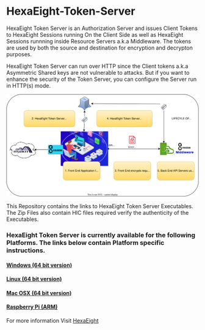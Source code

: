 # HexaEight-Token-Server

HexaEight Token Server is an Authorization Server and issues Client Tokens to HexaEight Sessions running On the Client Side as well as HexaEight Sessions runnning inside Resource Servers a.k.a Middleware.  The tokens are used by both the source and destination for encryption and decrypton purposes.

HexaEight Token Server can run over HTTP since the Client tokens a.k.a Asymmetric Shared keys are not vulnerable to attacks.  But if you want to enhance the security of the Token Server, you can configure the Server run in HTTP(s) mode. 

![HexaEight-Application-Life-Cycle](https://github.com/HexaEightTeam/HexaEight-Middleware/blob/main/lifecycle-of-hexaeight-application.svg?raw=true)

This Repository contains the links to HexaEight Token Server Executables. The Zip Files also contain HIC files required verify the authenticity of the Executables.

### HexaEight Token Server is currently available for the following Platforms.  The links below contain Platform specific instructions.

#### [Windows (64 bit version)](https://github.com/HexaEightTeam/HexaEight-Token-Server/tree/main/winx64)

#### [Linux (64 bit version)](https://github.com/HexaEightTeam/HexaEight-Token-Server/tree/main/linux) 

#### [Mac OSX (64 bit version)](https://github.com/HexaEightTeam/HexaEight-Token-Server/tree/main/macosx) 

#### [Raspberry Pi (ARM)](https://github.com/HexaEightTeam/HexaEight-Token-Server/tree/main/arm)

For more information Visit [HexaEight](www.hexaeight.com)


